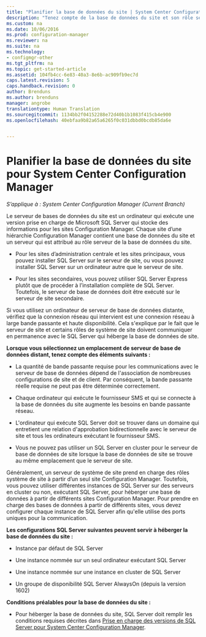 ```yaml
---
title: "Planifier la base de données du site | System Center Configuration Manager"
description: "Tenez compte de la base de données du site et son rôle serveur quand vous planifiez votre hiérarchie System Center Configuration Manager."
ms.custom: na
ms.date: 10/06/2016
ms.prod: configuration-manager
ms.reviewer: na
ms.suite: na
ms.technology:
- configmgr-other
ms.tgt_pltfrm: na
ms.topic: get-started-article
ms.assetid: 104fb4cc-6e83-40a3-8e6b-ac909fb9ec7d
caps.latest.revision: 5
caps.handback.revision: 0
author: Brenduns
ms.author: brenduns
manager: angrobe
translationtype: Human Translation
ms.sourcegitcommit: 1134bb2f04152288e72d40b1b1083f415cb4e900
ms.openlocfilehash: 40ebfaa9b82a65a6265f0c031dbbd0bcdb85da6e


---
```

# <a name="plan-for-the-site-database-for-system-center-configuration-manager"></a>Planifier la base de données du site pour System Center Configuration Manager

*S’applique à : System Center Configuration Manager (Current Branch)*

Le serveur de bases de données du site est un ordinateur qui exécute une version prise en charge de Microsoft SQL Server qui stocke des informations pour les sites Configuration Manager. Chaque site d’une hiérarchie Configuration Manager contient une base de données du site et un serveur qui est attribué au rôle serveur de la base de données du site.  

-   Pour les sites d’administration centrale et les sites principaux, vous pouvez installer SQL Server sur le serveur de site, ou vous pouvez installer SQL Server sur un ordinateur autre que le serveur de site.  

-   Pour les sites secondaires, vous pouvez utiliser SQL Server Express plutôt que de procéder à l’installation complète de SQL Server. Toutefois, le serveur de base de données doit être exécuté sur le serveur de site secondaire.  

Si vous utilisez un ordinateur de serveur de base de données distante, vérifiez que la connexion réseau qui intervient est une connexion réseau à large bande passante et haute disponibilité. Cela s'explique par le fait que le serveur de site et certains rôles de système de site doivent communiquer en permanence avec le SQL Server qui héberge la base de données de site.  


**Lorsque vous sélectionnez un emplacement de serveur de base de données distant, tenez compte des éléments suivants :**  

-   La quantité de bande passante requise pour les communications avec le serveur de base de données dépend de l'association de nombreuses configurations de site et de client. Par conséquent, la bande passante réelle requise ne peut pas être déterminée correctement.  

-   Chaque ordinateur qui exécute le fournisseur SMS et qui se connecte à la base de données du site augmente les besoins en bande passante réseau.  

-   L'ordinateur qui exécute SQL Server doit se trouver dans un domaine qui entretient une relation d'approbation bidirectionnelle avec le serveur de site et tous les ordinateurs exécutant le fournisseur SMS.  

-   Vous ne pouvez pas utiliser un SQL Server en cluster pour le serveur de base de données de site lorsque la base de données de site se trouve au même emplacement que le serveur de site.  


Généralement, un serveur de système de site prend en charge des rôles système de site à partir d’un seul site Configuration Manager. Toutefois, vous pouvez utiliser différentes instances de SQL Server sur des serveurs en cluster ou non, exécutant SQL Server, pour héberger une base de données à partir de différents sites Configuration Manager. Pour prendre en charge des bases de données à partir de différents sites, vous devez configurer chaque instance de SQL Server afin qu'elle utilise des ports uniques pour la communication.  


**Les configurations SQL Server suivantes peuvent servir à héberger la base de données du site :**  

-   Instance par défaut de SQL Server  

-   Une instance nommée sur un seul ordinateur exécutant SQL Server  

-   Une instance nommée sur une instance en cluster de SQL Server  

-   Un groupe de disponibilité SQL Server AlwaysOn (depuis la version 1602)


**Conditions préalables pour la base de données du site :**  

-   Pour héberger la base de données du site, SQL Server doit remplir les conditions requises décrites dans [Prise en charge des versions de SQL Server pour System Center Configuration Manager](../../../core/plan-design/configs/support-for-sql-server-versions.md).  



<!--HONumber=Nov16_HO1-->



